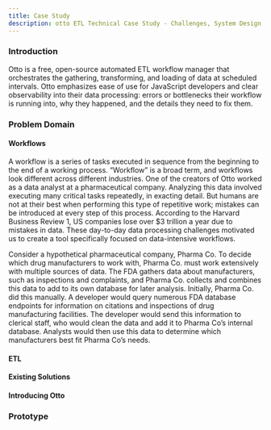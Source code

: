 ```yaml
---
title: Case Study
description: otto ETL Technical Case Study - Challenges, System Design, and Engineering Decisions
---
```


<!-- import Wave from '@site/src/components/Wave.js'; -->

### Introduction

Otto is a free, open-source automated ETL workflow manager that orchestrates the gathering, transforming, and loading of data at scheduled intervals. Otto emphasizes ease of use for JavaScript developers and clear observability into their data processing: errors or bottlenecks their workflow is running into, why they happened, and the details they need to fix them.

### Problem Domain

#### Workflows

A workflow is a series of tasks executed in sequence from the beginning to the end of a working process. “Workflow” is a broad term, and workflows look different across different industries. One of the creators of Otto worked as a data analyst at a pharmaceutical company. Analyzing this data involved executing many critical tasks repeatedly, in exacting detail. But humans are not at their best when performing this type of repetitive work; mistakes can be introduced at every step of this process. According to the Harvard Business Review 1, US companies lose over $3 trillion a year due to mistakes in data. These day-to-day data processing challenges motivated us to create a tool specifically focused on data-intensive workflows.

Consider a hypothetical pharmaceutical company, Pharma Co. To decide which drug manufacturers to work with, Pharma Co. must work extensively with multiple sources of data. The FDA gathers data about manufacturers, such as inspections and complaints, and Pharma Co. collects and combines this data to add to its own database for later analysis. Initially, Pharma Co. did this manually. A developer would query numerous FDA database endpoints for information on citations and inspections of drug manufacturing facilities. The developer would send this information to clerical staff, who would clean the data and add it to Pharma Co’s internal database. Analysts would then use this data to determine which manufacturers best fit Pharma Co’s needs.

#### ETL

#### Existing Solutions

#### Introducing Otto

### Prototype
